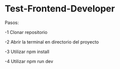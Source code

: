 # Test-Frontend-Developer

Pasos:

-1 Clonar repositorio

-2 Abrir la terminal en directorio del proyecto

-3 Utilizar npm install

-4 Utilizar npm run dev
